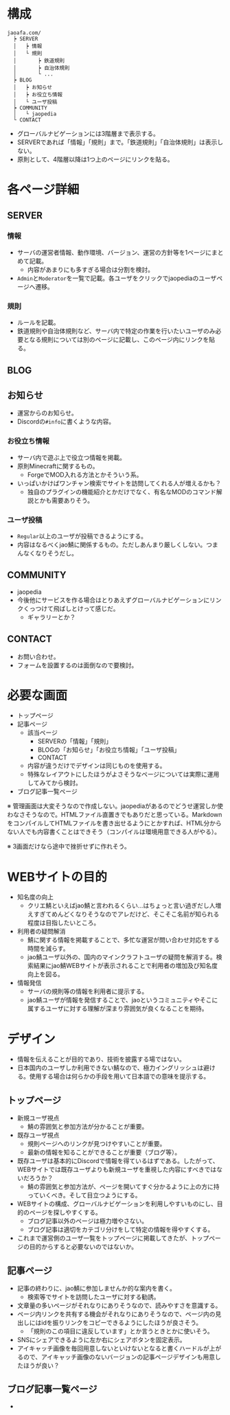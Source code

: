 # 構成

```
jaoafa.com/
  ┝ SERVER
  │   ┝ 情報
  │   └ 規則
  │       ┝ 鉄道規則
  │       ┝ 自治体規則
  │       └ ...
  ┝ BLOG
  │   ┝ お知らせ
  │   ┝ お役立ち情報
  │   └ ユーザ投稿
  ┝ COMMUNITY
  │   └ jaopedia
  └ CONTACT
```

- グローバルナビゲーションには3階層まで表示する。
- SERVERであれば「情報」「規則」まで。「鉄道規則」「自治体規則」は表示しない。
- 原則として、4階層以降は1つ上のページにリンクを貼る。


# 各ページ詳細

## SERVER

### 情報

- サーバの運営者情報、動作環境、バージョン、運営の方針等を1ページにまとめて記載。
  - 内容があまりにも多すぎる場合は分割を検討。
- `Admin`と`Moderator`を一覧で記載。各ユーザをクリックでjaopediaのユーザページへ遷移。

### 規則

- ルールを記載。
- 鉄道規則や自治体規則など、サーバ内で特定の作業を行いたいユーザのみ必要となる規則については別のページに記載し、このページ内にリンクを貼る。

## BLOG

## お知らせ

- 運営からのお知らせ。
- Discordの`#info`に書くような内容。

### お役立ち情報

- サーバ内で遊ぶ上で役立つ情報を掲載。
- 原則Minecraftに関するもの。
  - ForgeでMOD入れる方法とかそういう系。
- いっぱいかけばワンチャン検索でサイトを訪問してくれる人が増えるかも？
  - 独自のプラグインの機能紹介とかだけでなく、有名なMODのコマンド解説とかも需要ありそう。

### ユーザ投稿

- `Regular`以上のユーザが投稿できるようにする。
- 内容はなるべくjao鯖に関係するもの。ただしあんまり厳しくしない。つまんなくなりそうだし。

## COMMUNITY

- jaopedia
- 今後他にサービスを作る場合はとりあえずグローバルナビゲーションにリンクくっつけて飛ばしとけって感じだ。
  - ギャラリーとか？

## CONTACT

- お問い合わせ。
- フォームを設置するのは面倒なので要検討。


# 必要な画面

- トップページ
- 記事ページ
  - 該当ページ
    - SERVERの「情報」「規則」
    - BLOGの「お知らせ」「お役立ち情報」「ユーザ投稿」
    - CONTACT
  - 内容が違うだけでデザインは同じものを使用する。
  - 特殊なレイアウトにしたほうがよさそうなページについては実際に運用してみてから検討。
- ブログ記事一覧ページ

※ 管理画面は大変そうなので作成しない。jaopediaがあるのでどうせ運営しか使わなさそうなので。HTMLファイル直置きでもありだと思っている。MarkdownをコンパイルしてHTMLファイルを書き出せるようにとかすれば、HTML分からない人でも内容書くことはできそう（コンパイルは環境用意できる人がやる）。

※ 3画面だけなら途中で挫折せずに作れそう。


# WEBサイトの目的

- 知名度の向上
  - クリエ鯖といえばjao鯖と言われるくらい...はちょっと言い過ぎだし人増えすぎてめんどくなりそうなのでアレだけど、そこそこ名前が知られる程度は目指したいところ。
- 利用者の疑問解消
  - 鯖に関する情報を掲載することで、多忙な運営が問い合わせ対応をする時間を減らす。
  - jao鯖ユーザ以外の、国内のマインクラフトユーザの疑問を解消する。検索結果にjao鯖WEBサイトが表示されることで利用者の増加及び知名度向上を図る。
- 情報発信
  - サーバの規則等の情報を利用者に提示する。
  - jao鯖ユーザが情報を発信することで、jaoというコミュニティやそこに属するユーザに対する理解が深まり雰囲気が良くなることを期待。


# デザイン

- 情報を伝えることが目的であり、技術を披露する場ではない。
- 日本国内のユーザしか利用できない鯖なので、極力イングリッシュは避ける。使用する場合は何らかの手段を用いて日本語での意味を提示する。

## トップページ

- 新規ユーザ視点
  - 鯖の雰囲気と参加方法が分かることが重要。
- 既存ユーザ視点
  - 規則ページへのリンクが見つけやすいことが重要。
  - 最新の情報を知ることができることが重要（ブログ等）。
- 既存ユーザは基本的にDiscordで情報を得ているはずである。したがって、WEBサイトでは既存ユーザよりも新規ユーザを重視した内容にすべきではないだろうか？
  - 鯖の雰囲気と参加方法が、ページを開いてすぐ分かるように上の方に持っていくべき。そして目立つようにする。
- WEBサイトの構成、グローバルナビゲーションを利用しやすいものにし、目的のページを探しやすくする。
  - ブログ記事以外のページは極力増やさない。
  - ブログ記事は適切をカテゴリ分けをして特定の情報を得やすくする。
- これまで運営側のユーザ一覧をトップページに掲載してきたが、トップページの目的からすると必要ないのではないか。

## 記事ページ

- 記事の終わりに、jao鯖に参加しませんか的な案内を書く。
  - 検索等でサイトを訪問したユーザに対する勧誘。
- 文章量の多いページがそれなりにありそうなので、読みやすさを意識する。
- ページ内リンクを共有する機会がそれなりにありそうなので、ページ内の見出しにはidを振りリンクをコピーできるようにしたほうが良さそう。
  - 「規則のこの項目に違反しています」とか言うときとかに使いそう。
- SNSにシェアできるように左か右にシェアボタンを固定表示。
- アイキャッチ画像を毎回用意しないといけないとなると書くハードルが上がるので、アイキャッチ画像のないバージョンの記事ページデザインも用意したほうが良い？

## ブログ記事一覧ページ

- 

